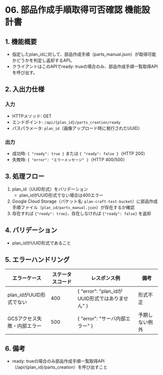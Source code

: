 <!-- filepath: c:\Users\sora1\Desktop\myapp\plan_craft\doc\機能設計\06_部品作成手順取得可否確認.md -->

# 06. 部品作成手順取得可否確認 機能設計書

## 1. 機能概要

- 指定したplan_idに対して、部品作成手順（parts_manual.json）が取得可能かどうかを判定し返却するAPI。
- クライアントはこのAPIでready: trueの場合のみ、部品作成手順一覧取得APIを呼び出す。

## 2. 入出力仕様

### 入力

- HTTPメソッド: GET
- エンドポイント: `/api/{plan_id}/parts_creation/ready`
- パスパラメータ: `plan_id`（画像アップロード時に発行されたUUID）

### 出力

- 成功時: `{ "ready": true }` または `{ "ready": false }`（HTTP 200）
- 失敗時: `{ "error": "エラーメッセージ" }`（HTTP 400/500）

## 3. 処理フロー

1. plan_id（UUID形式）をバリデーション
   - plan_idがUUID形式でない場合は400エラー
2. Google Cloud Storage（バケット名: `plan-craft-test-bucket`）に部品作成手順ファイル（`plan_id/parts_manual.json`）が存在するか確認
3. 存在すれば `{"ready": true}`、存在しなければ `{"ready": false}` を返却

## 4. バリデーション

- plan_idがUUID形式であること

## 5. エラーハンドリング

| エラーケース                | ステータスコード | レスポンス例                                 | 備考                         |
|----------------------------|------------------|---------------------------------------------|------------------------------|
| plan_idがUUID形式でない    | 400              | { "error": "plan_idがUUID形式ではありません" } | 形式不正                     |
| GCSアクセス失敗・内部エラー| 500              | { "error": "サーバ内部エラー" }             | 予期しない例外                |

## 6. 備考

- ready: trueの場合のみ部品作成手順一覧取得API（/api/{plan_id}/parts_creation）を呼び出すこと